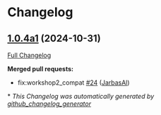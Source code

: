 # Changelog

## [1.0.4a1](https://github.com/OpenVoiceOS/ovos-ocp-pipeline-plugin/tree/1.0.4a1) (2024-10-31)

[Full Changelog](https://github.com/OpenVoiceOS/ovos-ocp-pipeline-plugin/compare/1.0.3...1.0.4a1)

**Merged pull requests:**

- fix:workshop2\_compat [\#24](https://github.com/OpenVoiceOS/ovos-ocp-pipeline-plugin/pull/24) ([JarbasAl](https://github.com/JarbasAl))



\* *This Changelog was automatically generated by [github_changelog_generator](https://github.com/github-changelog-generator/github-changelog-generator)*
